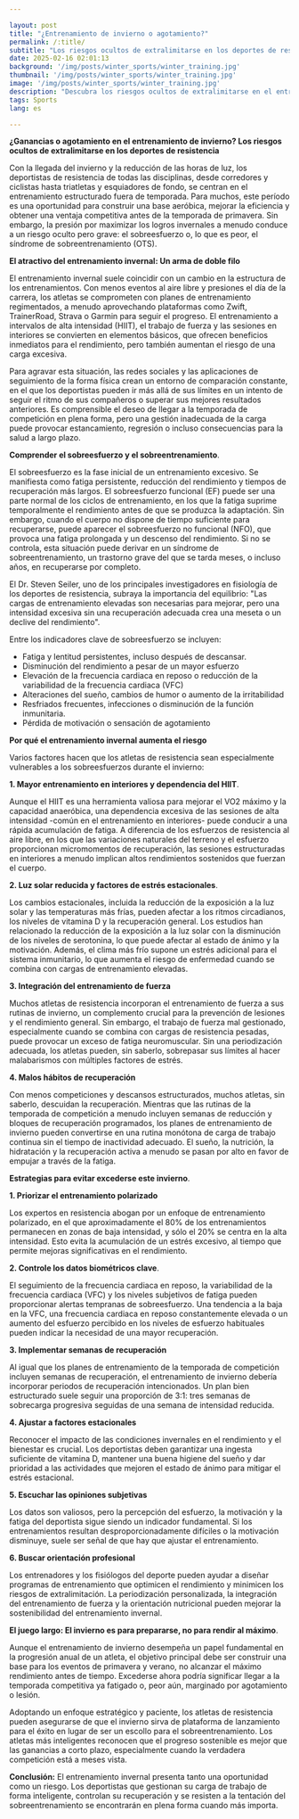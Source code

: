 ```yaml
---

layout: post 
title: "¿Entrenamiento de invierno o agotamiento?"
permalink: /:title/ 
subtitle: "Los riesgos ocultos de extralimitarse en los deportes de resistencia"
date: 2025-02-16 02:01:13
background: '/img/posts/winter_sports/winter_training.jpg'
thumbnail: '/img/posts/winter_sports/winter_training.jpg'
image: '/img/posts/winter_sports/winter_training.jpg'
description: "Descubra los riesgos ocultos de extralimitarse en el entrenamiento invernal y aprenda a evitar el agotamiento al tiempo que maximiza sus ganancias fuera de temporada."
tags: Sports
lang: es

---
```


**¿Ganancias o agotamiento en el entrenamiento de invierno? Los riesgos ocultos de extralimitarse en los deportes de resistencia**

Con la llegada del invierno y la reducción de las horas de luz, los deportistas de resistencia de todas las disciplinas, desde corredores y ciclistas hasta triatletas y esquiadores de fondo, se centran en el entrenamiento estructurado fuera de temporada. Para muchos, este período es una oportunidad para construir una base aeróbica, mejorar la eficiencia y obtener una ventaja competitiva antes de la temporada de primavera. Sin embargo, la presión por maximizar los logros invernales a menudo conduce a un riesgo oculto pero grave: el sobreesfuerzo o, lo que es peor, el síndrome de sobreentrenamiento (OTS).

**El atractivo del entrenamiento invernal: Un arma de doble filo**

El entrenamiento invernal suele coincidir con un cambio en la estructura de los entrenamientos. Con menos eventos al aire libre y presiones el día de la carrera, los atletas se comprometen con planes de entrenamiento regimentados, a menudo aprovechando plataformas como Zwift, TrainerRoad, Strava o Garmin para seguir el progreso. El entrenamiento a intervalos de alta intensidad (HIIT), el trabajo de fuerza y las sesiones en interiores se convierten en elementos básicos, que ofrecen beneficios inmediatos para el rendimiento, pero también aumentan el riesgo de una carga excesiva.

Para agravar esta situación, las redes sociales y las aplicaciones de seguimiento de la forma física crean un entorno de comparación constante, en el que los deportistas pueden ir más allá de sus límites en un intento de seguir el ritmo de sus compañeros o superar sus mejores resultados anteriores. Es comprensible el deseo de llegar a la temporada de competición en plena forma, pero una gestión inadecuada de la carga puede provocar estancamiento, regresión o incluso consecuencias para la salud a largo plazo.

**Comprender el sobreesfuerzo y el sobreentrenamiento**.

El sobreesfuerzo es la fase inicial de un entrenamiento excesivo. Se manifiesta como fatiga persistente, reducción del rendimiento y tiempos de recuperación más largos. El sobreesfuerzo funcional (EF) puede ser una parte normal de los ciclos de entrenamiento, en los que la fatiga suprime temporalmente el rendimiento antes de que se produzca la adaptación. Sin embargo, cuando el cuerpo no dispone de tiempo suficiente para recuperarse, puede aparecer el sobreesfuerzo no funcional (NFO), que provoca una fatiga prolongada y un descenso del rendimiento. Si no se controla, esta situación puede derivar en un síndrome de sobreentrenamiento, un trastorno grave del que se tarda meses, o incluso años, en recuperarse por completo.

El Dr. Steven Seiler, uno de los principales investigadores en fisiología de los deportes de resistencia, subraya la importancia del equilibrio: "Las cargas de entrenamiento elevadas son necesarias para mejorar, pero una intensidad excesiva sin una recuperación adecuada crea una meseta o un declive del rendimiento".

Entre los indicadores clave de sobreesfuerzo se incluyen:

- Fatiga y lentitud persistentes, incluso después de descansar.
- Disminución del rendimiento a pesar de un mayor esfuerzo
- Elevación de la frecuencia cardiaca en reposo o reducción de la variabilidad de la frecuencia cardiaca (VFC)
- Alteraciones del sueño, cambios de humor o aumento de la irritabilidad
- Resfriados frecuentes, infecciones o disminución de la función inmunitaria.
- Pérdida de motivación o sensación de agotamiento

**Por qué el entrenamiento invernal aumenta el riesgo**

Varios factores hacen que los atletas de resistencia sean especialmente vulnerables a los sobreesfuerzos durante el invierno:

**1\. Mayor entrenamiento en interiores y dependencia del HIIT**.

Aunque el HIIT es una herramienta valiosa para mejorar el VO2 máximo y la capacidad anaeróbica, una dependencia excesiva de las sesiones de alta intensidad -común en el entrenamiento en interiores- puede conducir a una rápida acumulación de fatiga. A diferencia de los esfuerzos de resistencia al aire libre, en los que las variaciones naturales del terreno y el esfuerzo proporcionan micromomentos de recuperación, las sesiones estructuradas en interiores a menudo implican altos rendimientos sostenidos que fuerzan el cuerpo.

**2\. Luz solar reducida y factores de estrés estacionales**.

Los cambios estacionales, incluida la reducción de la exposición a la luz solar y las temperaturas más frías, pueden afectar a los ritmos circadianos, los niveles de vitamina D y la recuperación general. Los estudios han relacionado la reducción de la exposición a la luz solar con la disminución de los niveles de serotonina, lo que puede afectar al estado de ánimo y la motivación. Además, el clima más frío supone un estrés adicional para el sistema inmunitario, lo que aumenta el riesgo de enfermedad cuando se combina con cargas de entrenamiento elevadas.

**3\. Integración del entrenamiento de fuerza**

Muchos atletas de resistencia incorporan el entrenamiento de fuerza a sus rutinas de invierno, un complemento crucial para la prevención de lesiones y el rendimiento general. Sin embargo, el trabajo de fuerza mal gestionado, especialmente cuando se combina con cargas de resistencia pesadas, puede provocar un exceso de fatiga neuromuscular. Sin una periodización adecuada, los atletas pueden, sin saberlo, sobrepasar sus límites al hacer malabarismos con múltiples factores de estrés.

**4\. Malos hábitos de recuperación**

Con menos competiciones y descansos estructurados, muchos atletas, sin saberlo, descuidan la recuperación. Mientras que las rutinas de la temporada de competición a menudo incluyen semanas de reducción y bloques de recuperación programados, los planes de entrenamiento de invierno pueden convertirse en una rutina monótona de carga de trabajo continua sin el tiempo de inactividad adecuado. El sueño, la nutrición, la hidratación y la recuperación activa a menudo se pasan por alto en favor de empujar a través de la fatiga.

**Estrategias para evitar excederse este invierno**.

**1\. Priorizar el entrenamiento polarizado**

Los expertos en resistencia abogan por un enfoque de entrenamiento polarizado, en el que aproximadamente el 80% de los entrenamientos permanecen en zonas de baja intensidad, y sólo el 20% se centra en la alta intensidad. Esto evita la acumulación de un estrés excesivo, al tiempo que permite mejoras significativas en el rendimiento.

**2\. Controle los datos biométricos clave**.

El seguimiento de la frecuencia cardiaca en reposo, la variabilidad de la frecuencia cardiaca (VFC) y los niveles subjetivos de fatiga pueden proporcionar alertas tempranas de sobreesfuerzo. Una tendencia a la baja en la VFC, una frecuencia cardiaca en reposo constantemente elevada o un aumento del esfuerzo percibido en los niveles de esfuerzo habituales pueden indicar la necesidad de una mayor recuperación.

**3\. Implementar semanas de recuperación**

Al igual que los planes de entrenamiento de la temporada de competición incluyen semanas de recuperación, el entrenamiento de invierno debería incorporar periodos de recuperación intencionados. Un plan bien estructurado suele seguir una proporción de 3:1: tres semanas de sobrecarga progresiva seguidas de una semana de intensidad reducida.

**4\. Ajustar a factores estacionales**

Reconocer el impacto de las condiciones invernales en el rendimiento y el bienestar es crucial. Los deportistas deben garantizar una ingesta suficiente de vitamina D, mantener una buena higiene del sueño y dar prioridad a las actividades que mejoren el estado de ánimo para mitigar el estrés estacional.

**5\. Escuchar las opiniones subjetivas**

Los datos son valiosos, pero la percepción del esfuerzo, la motivación y la fatiga del deportista sigue siendo un indicador fundamental. Si los entrenamientos resultan desproporcionadamente difíciles o la motivación disminuye, suele ser señal de que hay que ajustar el entrenamiento.

**6\. Buscar orientación profesional**

Los entrenadores y los fisiólogos del deporte pueden ayudar a diseñar programas de entrenamiento que optimicen el rendimiento y minimicen los riesgos de extralimitación. La periodización personalizada, la integración del entrenamiento de fuerza y la orientación nutricional pueden mejorar la sostenibilidad del entrenamiento invernal.

**El juego largo: El invierno es para prepararse, no para rendir al máximo**.

Aunque el entrenamiento de invierno desempeña un papel fundamental en la progresión anual de un atleta, el objetivo principal debe ser construir una base para los eventos de primavera y verano, no alcanzar el máximo rendimiento antes de tiempo. Excederse ahora podría significar llegar a la temporada competitiva ya fatigado o, peor aún, marginado por agotamiento o lesión.

Adoptando un enfoque estratégico y paciente, los atletas de resistencia pueden asegurarse de que el invierno sirva de plataforma de lanzamiento para el éxito en lugar de ser un escollo para el sobreentrenamiento. Los atletas más inteligentes reconocen que el progreso sostenible es mejor que las ganancias a corto plazo, especialmente cuando la verdadera competición está a meses vista.

**Conclusión:** El entrenamiento invernal presenta tanto una oportunidad como un riesgo. Los deportistas que gestionan su carga de trabajo de forma inteligente, controlan su recuperación y se resisten a la tentación del sobreentrenamiento se encontrarán en plena forma cuando más importa.